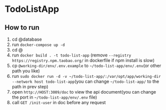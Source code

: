 # TodoListApp

## How to run

1. cd @database
2. run `docker-compose up -d`
3. cd @
4. run `docker build . -t todo-list-app` (remove `--registry https://registry.npm.taobao.org/` in dockerfile if npm
   install is slow)
5. cp `@working-dir/env/.env.example` to `~/todo-list-app/env/.env`(or other path you like)
6. run `sudo docker run -d -v ~/todo-list-app/:/var/opt/app/working-dir --network host todo-list-app`(you can
   change `~/todo-list-app/` to the path in prev step)
7. open `http://HOST:3009/doc` to view the api document(you can change the port in `~/todo-list-app/env/.env` file)
8. call `GET /init-user` in doc before any request 

